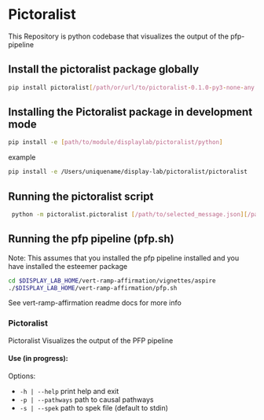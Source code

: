 # Pictoralist
This Repository is python codebase that visualizes the output of the pfp-pipeline

## Install the pictoralist package globally

```sh
pip install pictoralist[/path/or/url/to/pictoralist-0.1.0-py3-none-any.whl]
```

## Installing the Pictoralist package in development mode

```sh
pip install -e [path/to/module/displaylab/pictoralist/python]
```
example

```sh
pip install -e /Users/uniquename/display-lab/pictoralist/pictoralist
```

## Running the pictoralist script 
```sh
 python -m pictoralist.pictoralist [/path/to/selected_message.json][/path/to/1_performers_all_measures.csv]
```

## Running the pfp pipeline (pfp.sh)
Note: This assumes that you installed the pfp pipeline installed and you have installed the esteemer package

```sh
cd $DISPLAY_LAB_HOME/vert-ramp-affirmation/vignettes/aspire
./$DISPLAY_LAB_HOME/vert-ramp-affirmation/pfp.sh
```
See vert-ramp-affirmation readme docs for more info




### Pictoralist
Pictoralist Visualizes the output of the PFP pipeline


#### Use (in progress):
Options:
- `-h | --help` print help and exit
- `-p | --pathways` path to causal pathways
- `-s | --spek` path to spek file (default to stdin)






